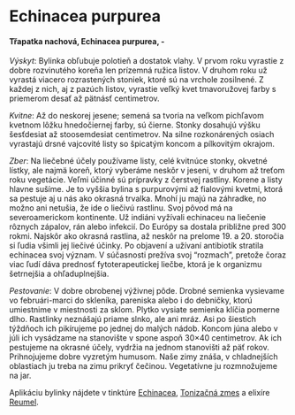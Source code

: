 Echinacea purpurea
==================

#### Třapatka nachová, Echinacea purpurea, -

*Výskyt*: Bylinka obľubuje polotieň a dostatok vlahy. V prvom roku vyrastie z
dobre rozvinutého koreňa len prízemná ružica listov. V druhom roku už vyrastá
viacero rozrastených stoniek, ktoré sú na vrchole zosilnené. Z každej z nich, aj
z pazúch listov, vyrastie veľký kvet tmavoružovej farby s priemerom desať až
pätnásť centimetrov.

*Kvitne*: Až do neskorej jesene; semená sa tvoria na veľkom pichľavom kvetnom
lôžku hnedočiernej farby, sú čierne. Stonky dosahujú výšku šesťdesiat až
stoosemdesiat centimetrov. Na silne rozkonárených osiach vyrastajú drsné
vajcovité listy so špicatým koncom a pílkovitým okrajom.

*Zber*: Na liečebné účely používame listy, celé kvitnúce stonky, okvetné lístky,
ale najmä koreň, ktorý vyberáme neskôr v jeseni, v druhom až treťom roku
vegetácie. Veľmi účinné sú prípravky z čerstvej rastliny. Korene a listy hlavne
sušíme.   Je to vyššia bylina s purpurovými až fialovými kvetmi, ktorá sa
pestuje aj u nás ako okrasná trvalka. Mnohí ju majú na záhradke, no možno ani
netušia, že ide o liečivú rastlinu. Svoj pôvod má na severoamerickom kontinente.
Už indiáni vyžívali echinaceu na liečenie rôznych zápalov, rán alebo infekcií.
Do Európy sa dostala približne pred 300 rokmi. Najskôr ako okrasná rastlina, až
neskôr na prelome 19. a 20. storočia si ľudia všimli jej liečivé účinky. Po
objavení a užívaní antibiotík stratila echinacea svoj význam. V súčasnosti
prežíva svoj “rozmach”, pretože čoraz viac ľudí dáva prednosť fytoterapeutickej
liečbe, ktorá je k organizmu šetrnejšia a ohľaduplnejšia.

*Pestovanie*: V dobre obrobenej výživnej pôde. Drobné semienka vysievame vo
februári-marci do skleníka, pareniska alebo i do debničky, ktorú umiestnime v
miestnosti za sklom. Plytko vysiate semienka klíčia pomerne dlho. Rastlinky
neznášajú priame slnko, ale ani mráz. Asi po šiestich týždňoch ich pikírujeme po
jednej do malých nádob. Koncom júna alebo v júli ich vysádzame na stanovište v
spone aspoň 30×40 centimetrov. Ak ich pestujeme na okrasné účely, vydržia na
jednom stanovišti až päť rokov. Prihnojujeme dobre vyzretým humusom. Naše zimy
znáša, v chladnejších oblastiach ju treba na zimu prikryť čečinou. Vegetatívne
ju rozmnožujeme na jar.

Aplikáciu bylinky nájdete v tinktúre [Echinacea](/sip/tinktury/echinacea),
[Tonizačná zmes](/sip/tinktury/zmes-tonizacna) a elixíre [Reumel](/sip/elixiry/reumel).
